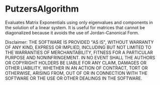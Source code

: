 # PutzersAlgorithm
Evaluates Matrix Exponentials using only eigenvalues and components in the solution of a linear system. It is useful for matrices that cannot be diagonalized because it avoids the use of Jordan-Canonical Form.

Disclaimer:
THE SOFTWARE IS PROVIDED "AS IS", WITHOUT WARRANTY OF ANY KIND, EXPRESS OR IMPLIED, INCLUDING BUT NOT LIMITED TO THE WARRANTIES OF MERCHANTABILITY, FITNESS FOR A PARTICULAR PURPOSE AND NONINFRINGEMENT. IN NO EVENT SHALL THE AUTHORS OR COPYRIGHT HOLDERS BE LIABLE FOR ANY CLAIM, DAMAGES OR OTHER LIABILITY, WHETHER IN AN ACTION OF CONTRACT, TORT OR OTHERWISE, ARISING FROM, OUT OF OR IN CONNECTION WITH THE SOFTWARE OR THE USE OR OTHER DEALINGS IN THE SOFTWARE.
